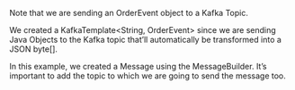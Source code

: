 Note that we are sending an OrderEvent object to a Kafka Topic.

We created a KafkaTemplate<String, OrderEvent> since we are sending Java Objects to the Kafka topic that’ll automatically be transformed into a JSON byte[].

In this example, we created a Message using the MessageBuilder. It’s important to add the topic to which we are going to send the message too.
